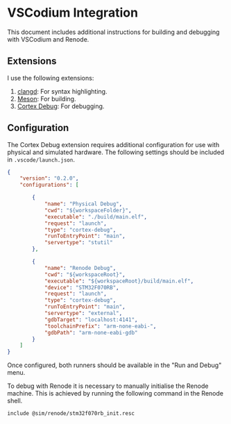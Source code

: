 # VSCodium Integration
This document includes additional instructions for building and debugging with
VSCodium and Renode. 

## Extensions
I use the following extensions:
 1. [clangd](https://github.com/clangd/vscode-clangd.git): For syntax
    highlighting.
 2. [Meson](https://github.com/mesonbuild/vscode-meson.git): For building.
 3. [Cortex Debug](https://github.com/Marus/cortex-debug.git): For debugging.

## Configuration
The Cortex Debug extension requires additional configuration for use with
physical and simulated hardware. The following settings should be included in
`.vscode/launch.json`.
```json
{
    "version": "0.2.0",
    "configurations": [

        {
            "name": "Physical Debug",
            "cwd": "${workspaceFolder}",
            "executable": "./build/main.elf",
            "request": "launch",
            "type": "cortex-debug",
            "runToEntryPoint": "main",
            "servertype": "stutil"
        },

        {
            "name": "Renode Debug",
            "cwd": "${workspaceRoot}",
            "executable": "${workspaceRoot}/build/main.elf",
            "device": "STM32F070RB",
            "request": "launch",
            "type": "cortex-debug",
            "runToEntryPoint": "main",
            "servertype": "external",
            "gdbTarget": "localhost:4141",
            "toolchainPrefix": "arm-none-eabi-",
            "gdbPath": "arm-none-eabi-gdb"
        }
    ]
}
```

Once configured, both runners should be available in the "Run and Debug" menu.

To debug with Renode it is necessary to manually initialise the Renode machine.
This is achieved by running the following command in the Renode shell.
```
include @sim/renode/stm32f070rb_init.resc
```